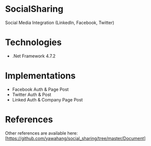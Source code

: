 # SocialSharing
  Social Media Integration (LinkedIn, Facebook, Twitter)

# Technologies
  * .Net Framework 4.7.2

# Implementations
  * Facebook Auth & Page Post
  * Twitter Auth & Post
  * Linked Auth & Company Page Post

# References
  Other references are available here: [https://github.com/yawahang/social_sharing/tree/master/Document]
